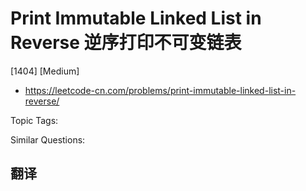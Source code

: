 # Print Immutable Linked List in Reverse 逆序打印不可变链表

[1404] [Medium]

- https://leetcode-cn.com/problems/print-immutable-linked-list-in-reverse/

Topic Tags:

Similar Questions:

## 翻译

